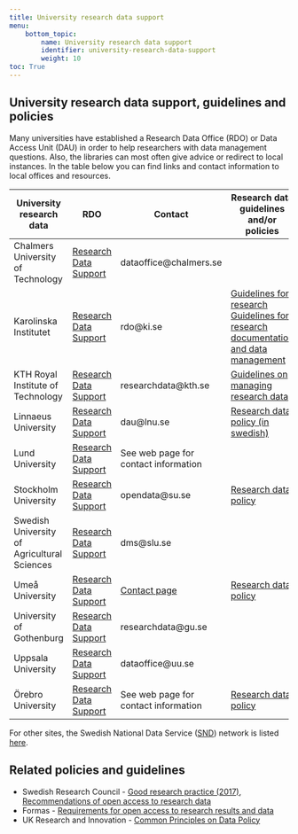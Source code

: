```yaml
---
title: University research data support
menu:
    bottom_topic:
        name: University research data support
        identifier: university-research-data-support
        weight: 10
toc: True
---
```


## University research data support, guidelines and policies
 Many universities have established a Research Data Office (RDO) or Data Access Unit (DAU) in order to help researchers with data management questions. Also, the libraries can most often give advice or redirect to local instances. In the table below you can find links and contact information to local offices and resources.

<div class="table-responsive">
  <table class="table table-hover table-bordered">
    <thead class="thead-light">
      <tr>
        <th scope="col">University research data </th>
        <th scope="col">RDO</th>
        <th scope="col">Contact</th>
        <th scope="col">Research data guidelines and/or policies</th>
      </tr>
    </thead>
    <tbody>
    <tr>
      <td>Chalmers University of Technology</td>
      <td><a href="https://www.lib.chalmers.se/en/publish-and-analyse/open-access/research-data/">Research Data Support</a></td>
      <td>dataoffice@chalmers.se</td>
      <td></td>
    </tr>
    <tr>
      <td>Karolinska Institutet</td>
      <td><a href="https://staff.ki.se/research-data-management">Research Data Support</a></td>
      <td>rdo@ki.se</td>
      <td><a href="https://staff.ki.se/guidelines-for-research">Guidelines for research</a>
      <br><a href="https://staff.ki.se/guidelines-for-research-documentation-and-data-management">Guidelines for research documentation and data management</a>
      </td>
    </tr>
    <tr>
      <td>KTH Royal Institute of Technology</td>
      <td><a href="https://www.kth.se/en/biblioteket/publicera-analysera/hantera-forskningsdata/">Research Data Support</a></td>
      <td>researchdata@kth.se</td>
      <td><a href="https://intra.kth.se/polopoly_fs/1.1037531.1608134528!/Guidelines-on-managing-research-data.pdf">Guidelines on managing research data</a></td>
    </tr>
    <tr>
      <td>Linnaeus University</td>
      <td><a href="https://lnu.se/en/medarbetare/researcher/researcher5/research-data/">Research Data Support</td>
      <td>dau@lnu.se</td>
      <td><a href="https://lnu.se/globalassets/dokument---gemensamma/bibliotek/sektion-publicering/policy-for-hantering-av-forskningsdata.pdf">Research data policy (in swedish)</a></td>
    </tr>
    <tr>
      <td>Lund University</td>
      <td><a href="https://www.lub.lu.se/en/services-and-support/research-data/contacts-and-research-data-initiatives">Research Data Support</a></td>
      <td>See web page for contact information</td>
      <td></td>
    </tr>
    <tr>
      <td>Stockholm University</td>
      <td><a href="https://www.su.se/staff/researchers/research-data">Research Data Support</a></td>
      <td>opendata@su.se</td>
      <td><a href="https://www.su.se/staff/organisation-governance/governing-documents-rules-and-regulations/research/research-data-policy-1.387809">Research data policy</a></td>
    </tr>
    <tr>
      <td>Swedish University of Agricultural Sciences</td>
      <td><a href="https://www.slu.se/en/subweb/library/publish-and-analyse/archiving-and-publishing-research-data">Research Data Support</a></td>
      <td>dms@slu.se</td>
      <td></td>
    </tr>
    <tr>
      <td>Umeå University</td>
      <td><a href="https://www.umu.se/en/library/research-data/">Research Data Support</a></td>
      <td><a href="https://www.umu.se/en/library/research-data/organisation-and-contacts/">Contact page</a></td>
      <td><a href="https://www.umu.se/globalassets/fristaende-webbar/regelverk/forskning/forskningsdatapolicy_umu_rektor_210309_eng_checked_210309.pdf">Research data policy</a></td>
    </tr>
    <tr>
      <td>University of Gothenburg</td>
      <td><a href="https://medarbetarportalen.gu.se/service-stod/hantering-av-forskningsdata/?languageId=100001">Research Data Support</a></td>
      <td>researchdata@gu.se</td>
      <td></td>
    </tr>
    <tr>
      <td>Uppsala University</td>
      <td><a href="https://mp.uu.se/en/web/info/forska/forskningsdata">Research Data Support</a></td>
      <td>dataoffice@uu.se</td>
      <td></td>
    </tr>
    <tr>
      <td>Örebro University</td>
      <td><a href="https://www.oru.se/english/research/research-support/starting-up-your-research-project/data-management-plan-components/do-you-need-help-with-your-research-data/">Research Data Support</a></td>
      <td>See web page for contact information</td>
      <td><a href="https://www.oru.se/english/research/research-support/applying-for-research-funding/managing-your-research-data/research-data-policy-for-orebro-university/">Research data policy</a></td>
    </tr>
  </tbody>
  </table>
</div>

For other sites, the Swedish National Data Service ([SND](https://snd.gu.se/en)) network is listed [here](https://snd.gu.se/en/about-us/snd-network).

## Related policies and guidelines
* Swedish Research Council - [Good research practice (2017)](https://www.vr.se/english/analysis/reports/our-reports/2017-08-31-good-research-practice.html), [Recommendations of open access to research data](
https://www.vr.se/english/mandates/open-science/open-access-to-research-data/the-swedish-research-councils-recommendation.html)
* Formas - [Requirements for open access to research results and data](
https://formas.se/en/start-page/applying-for-funding/how-it-works/good-to-know-before-you-apply.html#h-Openaccesstoresearchresultsanddata)
* UK Research and Innovation - [Common Principles on Data Policy](https://www.ukri.org/funding/information-for-award-holders/data-policy/common-principles-on-data-policy/)
<!-- * SciLifeLab - -->
